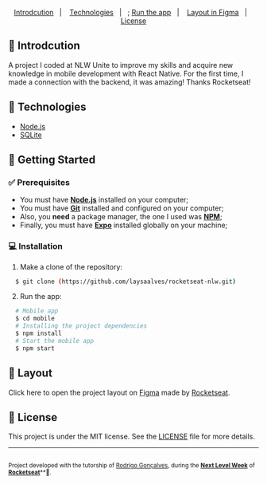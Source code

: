 <p align="center">
  <a href="#Introdcutione">Introdcution</a>&nbsp;&nbsp;&nbsp;|&nbsp;&nbsp;&nbsp;
  <a href="#Technologies">Technologies</a>&nbsp;&nbsp;&nbsp;|&nbsp;&nbsp;&nbsp;;
  <a href="#Getting-Started">Run the app</a>&nbsp;&nbsp;&nbsp;|&nbsp;&nbsp;&nbsp;
  <a href="#Layout">Layout in Figma</a>&nbsp;&nbsp;&nbsp;|&nbsp;&nbsp;&nbsp;
  <a href="#License">License</a>
</p>

## 📙 Introdcution

A project I coded at NLW Unite to improve my skills and acquire new knowledge in mobile development with React Native. For the first time, I made a connection with the backend, it was amazing! Thanks Rocketseat!

## 💎 Technologies

-  [Node.js](https://nodejs.org/en/docs/)
-  [SQLite](https://www.sqlite.org/docs.html/)

## 🚦 Getting Started

### ✅ Prerequisites

  - You must have **[Node.js](https://nodejs.org/en/)** installed on your computer;
  - You must have **[Git](https://git-scm.com/)** installed and configured on your computer;
  - Also, you **need** a package manager, the one I used was **[NPM](https://www.npmjs.com/)**;
  - Finally, you must have **[Expo](https://expo.io/)** installed globally on your machine;

### 💻 Installation

1. Make a clone of the repository:

```sh
  $ git clone (https://github.com/laysaalves/rocketseat-nlw.git)
```

2. Run the app:

```sh
  # Mobile app
  $ cd mobile
  # Installing the project dependencies
  $ npm install
  # Start the mobile app
  $ npm start
```

## 🎨 Layout

Click here to open the project layout on [Figma](https://www.figma.com/community/file/1356738933008624188/unite-summit) made by [Rocketseat](https://github.com/rocketseat-education).

## 📃 License

This project is under the MIT license. See the [LICENSE](LICENSE.md) file for more details.

---
<sup><br/>Project developed with the tutorship of [Rodrigo Gonçalves](https://github.com/orodrigogo), during the [**Next Level Week**](https://rocketseat.com.br/) of [**Rocketseat**](https://www.linkedin.com/school/rocketseat/about/)**💜.</sup>
